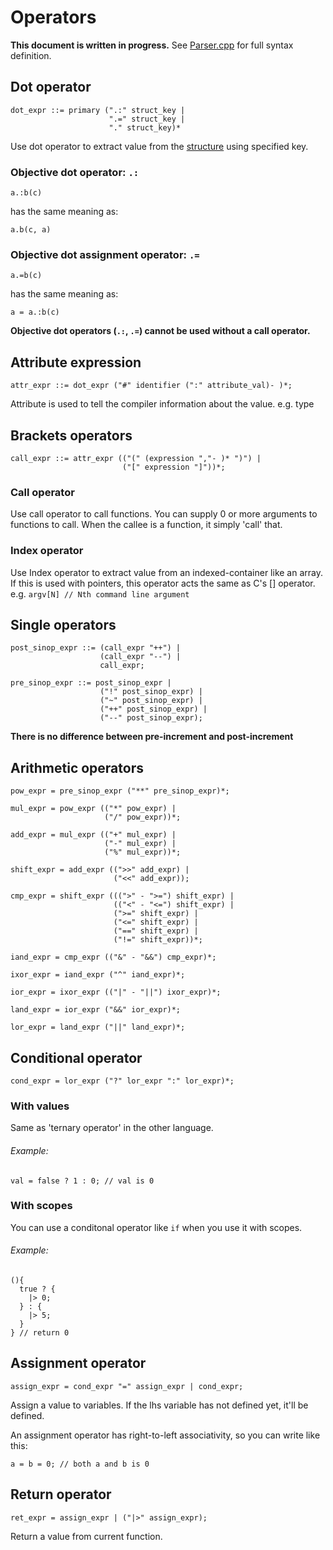 # Operators

**This document is written in progress.**
See [Parser.cpp](lib/parser/parser.cpp) for full syntax definition.

## Dot operator
```EBNF
dot_expr ::= primary (".:" struct_key |
                      ".=" struct_key |
                      "." struct_key)*
```
Use dot operator to extract value from the [structure](docs/Literal.md#structure) using specified key.

### Objective dot operator: `.:`
```
a.:b(c)
```
has the same meaning as:
```
a.b(c, a)
```

### Objective dot assignment operator: `.=`
```
a.=b(c)
```
has the same meaning as:
```
a = a.:b(c)
```

**Objective dot operators (`.:`, `.=`) cannot be used without a call operator.**

## Attribute expression

```EBNF
attr_expr ::= dot_expr ("#" identifier (":" attribute_val)- )*;
```

Attribute is used to tell the compiler information about the value. e.g. type

## Brackets operators
```EBNF
call_expr ::= attr_expr (("(" (expression ","- )* ")") |
                         ("[" expression "]"))*;
```

### Call operator
Use call operator to call functions.
You can supply 0 or more arguments to functions to call.
When the callee is a function, it simply 'call' that.

### Index operator
Use Index operator to extract value from an indexed-container like an array.
If this is used with pointers, this operator acts the same as C's [] operator.
e.g. `argv[N] // Nth command line argument`

## Single operators
```EBNF
post_sinop_expr ::= (call_expr "++") |
                    (call_expr "--") |
                    call_expr;

pre_sinop_expr ::= post_sinop_expr |
                    ("!" post_sinop_expr) |
                    ("~" post_sinop_expr) |
                    ("++" post_sinop_expr) |
                    ("--" post_sinop_expr);
```
**There is no difference between pre-increment and post-increment**

## Arithmetic operators
```EBNF
pow_expr = pre_sinop_expr ("**" pre_sinop_expr)*;

mul_expr = pow_expr (("*" pow_expr) |
                     ("/" pow_expr))*;

add_expr = mul_expr (("+" mul_expr) |
                     ("-" mul_expr) |
                     ("%" mul_expr))*;

shift_expr = add_expr ((">>" add_expr) |
                       ("<<" add_expr));

cmp_expr = shift_expr (((">" - ">=") shift_expr) |
                       (("<" - "<=") shift_expr) |
                       (">=" shift_expr) |
                       ("<=" shift_expr) |
                       ("==" shift_expr) |
                       ("!=" shift_expr))*;

iand_expr = cmp_expr (("&" - "&&") cmp_expr)*;

ixor_expr = iand_expr ("^" iand_expr)*;

ior_expr = ixor_expr (("|" - "||") ixor_expr)*;

land_expr = ior_expr ("&&" ior_expr)*;

lor_expr = land_expr ("||" land_expr)*;
```

## Conditional operator
```EBNF
cond_expr = lor_expr ("?" lor_expr ":" lor_expr)*;
```

### With values

Same as 'ternary operator' in the other language.

###### Example:
```
val = false ? 1 : 0; // val is 0
```

### With scopes

You can use a conditonal operator like `if` when you use it with scopes.
###### Example:
```
(){
  true ? {
    |> 0;
  } : {
    |> 5;
  }
} // return 0
```


## Assignment operator
```EBNF
assign_expr = cond_expr "=" assign_expr | cond_expr;
```
Assign a value to variables.
If the lhs variable has not defined yet, it'll be defined.

An assignment operator has right-to-left associativity, so you can write like this:
```
a = b = 0; // both a and b is 0
```

## Return operator
```EBNF
ret_expr = assign_expr | ("|>" assign_expr);
```

Return a value from current function.
